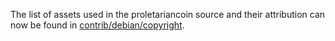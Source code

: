 The list of assets used in the proletariancoin source and their attribution can now be found in [contrib/debian/copyright](../contrib/debian/copyright).
